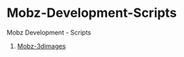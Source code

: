 # Mobz-Development-Scripts
Mobz Development - Scripts

1. [Mobz-3dimages](https://github.com/Mobzeyy/Mobz-Development-Scripts/tree/main/mobz-3dimages/mobz-3dimages)
